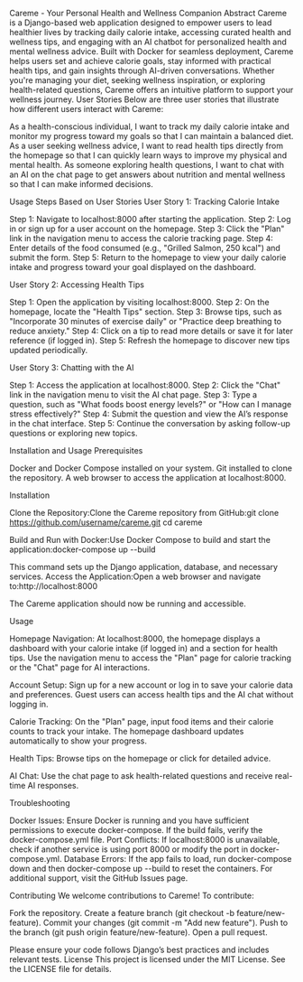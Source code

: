 Careme - Your Personal Health and Wellness Companion
Abstract
Careme is a Django-based web application designed to empower users to lead healthier lives by tracking daily calorie intake, accessing curated health and wellness tips, and engaging with an AI chatbot for personalized health and mental wellness advice. Built with Docker for seamless deployment, Careme helps users set and achieve calorie goals, stay informed with practical health tips, and gain insights through AI-driven conversations. Whether you're managing your diet, seeking wellness inspiration, or exploring health-related questions, Careme offers an intuitive platform to support your wellness journey.
User Stories
Below are three user stories that illustrate how different users interact with Careme:

As a health-conscious individual, I want to track my daily calorie intake and monitor my progress toward my goals so that I can maintain a balanced diet.
As a user seeking wellness advice, I want to read health tips directly from the homepage so that I can quickly learn ways to improve my physical and mental health.
As someone exploring health questions, I want to chat with an AI on the chat page to get answers about nutrition and mental wellness so that I can make informed decisions.

Usage Steps Based on User Stories
User Story 1: Tracking Calorie Intake

Step 1: Navigate to localhost:8000 after starting the application.
Step 2: Log in or sign up for a user account on the homepage.
Step 3: Click the "Plan" link in the navigation menu to access the calorie tracking page.
Step 4: Enter details of the food consumed (e.g., "Grilled Salmon, 250 kcal") and submit the form.
Step 5: Return to the homepage to view your daily calorie intake and progress toward your goal displayed on the dashboard.

User Story 2: Accessing Health Tips

Step 1: Open the application by visiting localhost:8000.
Step 2: On the homepage, locate the "Health Tips" section.
Step 3: Browse tips, such as "Incorporate 30 minutes of exercise daily" or "Practice deep breathing to reduce anxiety."
Step 4: Click on a tip to read more details or save it for later reference (if logged in).
Step 5: Refresh the homepage to discover new tips updated periodically.

User Story 3: Chatting with the AI

Step 1: Access the application at localhost:8000.
Step 2: Click the "Chat" link in the navigation menu to visit the AI chat page.
Step 3: Type a question, such as "What foods boost energy levels?" or "How can I manage stress effectively?"
Step 4: Submit the question and view the AI’s response in the chat interface.
Step 5: Continue the conversation by asking follow-up questions or exploring new topics.

Installation and Usage
Prerequisites

Docker and Docker Compose installed on your system.
Git installed to clone the repository.
A web browser to access the application at localhost:8000.

Installation

Clone the Repository:Clone the Careme repository from GitHub:git clone https://github.com/username/careme.git
cd careme


Build and Run with Docker:Use Docker Compose to build and start the application:docker-compose up --build

This command sets up the Django application, database, and necessary services.
Access the Application:Open a web browser and navigate to:http://localhost:8000

The Careme application should now be running and accessible.

Usage

Homepage Navigation:
At localhost:8000, the homepage displays a dashboard with your calorie intake (if logged in) and a section for health tips.
Use the navigation menu to access the "Plan" page for calorie tracking or the "Chat" page for AI interactions.


Account Setup:
Sign up for a new account or log in to save your calorie data and preferences.
Guest users can access health tips and the AI chat without logging in.


Calorie Tracking:
On the "Plan" page, input food items and their calorie counts to track your intake.
The homepage dashboard updates automatically to show your progress.


Health Tips:
Browse tips on the homepage or click for detailed advice.


AI Chat:
Use the chat page to ask health-related questions and receive real-time AI responses.



Troubleshooting

Docker Issues: Ensure Docker is running and you have sufficient permissions to execute docker-compose. If the build fails, verify the docker-compose.yml file.
Port Conflicts: If localhost:8000 is unavailable, check if another service is using port 8000 or modify the port in docker-compose.yml.
Database Errors: If the app fails to load, run docker-compose down and then docker-compose up --build to reset the containers.
For additional support, visit the GitHub Issues page.

Contributing
We welcome contributions to Careme! To contribute:

Fork the repository.
Create a feature branch (git checkout -b feature/new-feature).
Commit your changes (git commit -m "Add new feature").
Push to the branch (git push origin feature/new-feature).
Open a pull request.

Please ensure your code follows Django’s best practices and includes relevant tests.
License
This project is licensed under the MIT License. See the LICENSE file for details.
